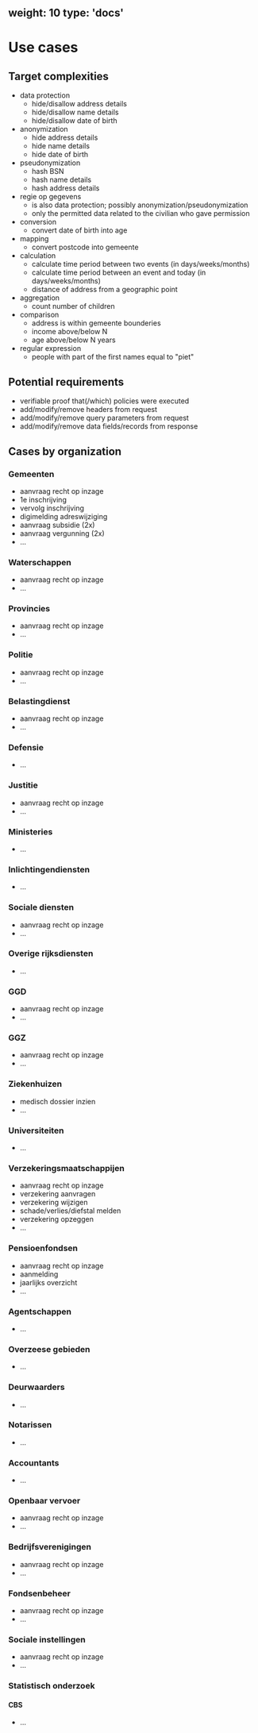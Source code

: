 weight: 10
type: 'docs'
---

# Use cases

## Target complexities
- data protection
  - hide/disallow address details
  - hide/disallow name details
  - hide/disallow date of birth
- anonymization
  - hide address details
  - hide name details
  - hide date of birth
- pseudonymization
  - hash BSN
  - hash name details
  - hash address details
- regie op gegevens
  - is also data protection; possibly anonymization/pseudonymization
  - only the permitted data related to the civilian who gave permission
- conversion
  - convert date of birth into age
- mapping
  - convert postcode into gemeente
- calculation
  - calculate time period between two events (in days/weeks/months)
  - calculate time period between an event and today (in days/weeks/months)
  - distance of address from a geographic point
- aggregation
  - count number of children
- comparison
  - address is within gemeente bounderies
  - income above/below N
  - age above/below N years
- regular expression
  - people with part of the first names equal to "piet"

## Potential requirements
- verifiable proof that(/which) policies were executed
- add/modify/remove headers from request
- add/modify/remove query parameters from request
- add/modify/remove data fields/records from response

## Cases by organization

### Gemeenten
- aanvraag recht op inzage
- 1e inschrijving
- vervolg inschrijving
- digimelding adreswijziging
- aanvraag subsidie (2x)
- aanvraag vergunning (2x)
- ...

### Waterschappen
- aanvraag recht op inzage
- ...

### Provincies
- aanvraag recht op inzage
- ...

### Politie
- aanvraag recht op inzage
- ...

### Belastingdienst
- aanvraag recht op inzage
- ...

### Defensie
- ...

### Justitie
- aanvraag recht op inzage
- ...

### Ministeries
- ...

### Inlichtingendiensten
- ...

### Sociale diensten
- aanvraag recht op inzage
- ...

### Overige rijksdiensten
- ...

### GGD
- aanvraag recht op inzage
- ...

### GGZ
- aanvraag recht op inzage
- ...

### Ziekenhuizen
- medisch dossier inzien
- ...

### Universiteiten
- ...

### Verzekeringsmaatschappijen
- aanvraag recht op inzage
- verzekering aanvragen
- verzekering wijzigen
- schade/verlies/diefstal melden
- verzekering opzeggen
- ...

### Pensioenfondsen
- aanvraag recht op inzage
- aanmelding
- jaarlijks overzicht
- ...

### Agentschappen
- ...

### Overzeese gebieden
- ...

### Deurwaarders
- ...

### Notarissen
- ...

### Accountants
- ...

### Openbaar vervoer
- aanvraag recht op inzage
- ...

### Bedrijfsverenigingen
- aanvraag recht op inzage
- ...

### Fondsenbeheer
- aanvraag recht op inzage
- ...

### Sociale instellingen
- aanvraag recht op inzage
- ...

### Statistisch onderzoek

#### CBS
-  ...
